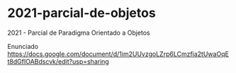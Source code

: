 # 2021-parcial-de-objetos
2021 - Parcial de Paradigma Orientado a Objetos

Enunciado  
https://docs.google.com/document/d/1im2UUvzgoLZrp6LCmzfia2tUwaOqEt8dGfIOABdscvk/edit?usp=sharing
